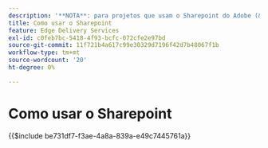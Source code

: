 ```yaml
---
description: '**NOTA**: para projetos que usam o Sharepoint do Adobe (&lt;https://adobe.sharepoint.com&gt;), continue aqui.'
title: Como usar o Sharepoint
feature: Edge Delivery Services
exl-id: c0feb7bc-5418-4f93-bcfc-072cfe2e97bd
source-git-commit: 11f721b4a617c99e30329d7196f42d7b48067f1b
workflow-type: tm+mt
source-wordcount: '20'
ht-degree: 0%

---
```


# Como usar o Sharepoint

{{$include be731df7-f3ae-4a8a-839a-e49c7445761a}}

